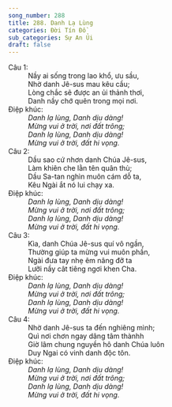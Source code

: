 ```yaml
---
song_number: 288
title: 288. Danh Lạ Lùng
categories: Đời Tín Đồ
sub_categories: Sự An Ủi
draft: false
---
```

<dl><dt>Câu 1:</dt><dd data-verse="1">Nầy ai sống trong lao khổ, ưu sầu, <br/>Nhờ danh Jê-sus mau kêu cầu; <br/>Lòng chắc sẽ được an ủi thảnh thơi, <br/>Danh nầy chớ quên trong mọi nơi. </dd><dt>Điệp khúc:</dt><dd data-chorus="1"><em>Danh lạ lùng, Danh dịu dàng! <br/>Mừng vui ở trời, nơi đất trông; <br/>Danh lạ lùng, Danh dịu dàng! <br/>Mừng vui ở trời, đất hi vọng. </em></dd><dt>Câu 2:</dt><dd data-verse="2">Dầu sao cứ nhơn danh Chúa Jê-sus, <br/>Làm khiên che lằn tên quân thù; <br/>Dầu Sa-tan nghìn muôn cám dỗ ta, <br/>Kêu Ngài ắt nó lui chạy xa. </dd><dt>Điệp khúc:</dt><dd data-chorus="1"><em>Danh lạ lùng, Danh dịu dàng! <br/>Mừng vui ở trời, nơi đất trông; <br/>Danh lạ lùng, Danh dịu dàng! <br/>Mừng vui ở trời, đất hi vọng. </em></dd><dt>Câu 3:</dt><dd data-verse="3">Kìa, danh Chúa Jê-sus quí vô ngần, <br/>Thường giúp ta mừng vui muôn phần, <br/>Ngài đưa tay nhẹ êm nâng đỡ ta <br/>Lưỡi nầy cât tiêng ngơi khen Cha. </dd><dt>Điệp khúc:</dt><dd data-chorus="1"><em>Danh lạ lùng, Danh dịu dàng! <br/>Mừng vui ở trời, nơi đất trông; <br/>Danh lạ lùng, Danh dịu dàng! <br/>Mừng vui ở trời, đất hi vọng. </em></dd><dt>Câu 4:</dt><dd data-verse="4">Nhờ danh Jê-sus ta đến nghiêng mình; <br/>Quì nơi chơn ngay dâng tâm thànhh <br/>Giờ lâm chung nguyền hô danh Chúa luôn <br/>Duy Ngai có vinh danh độc tôn. </dd><dt>Điệp khúc:</dt><dd data-chorus="1"><em>Danh lạ lùng, Danh dịu dàng! <br/>Mừng vui ở trời, nơi đất trông; <br/>Danh lạ lùng, Danh dịu dàng! <br/>Mừng vui ở trời, đất hi vọng. </em></dd></dl>